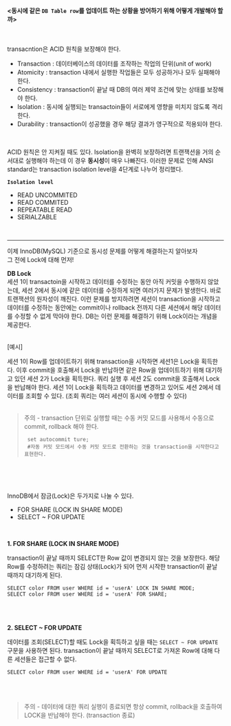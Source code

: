 #### <동시에 같은 `DB Table row`를 업데이트 하는 상황을 방어하기 위해 어떻게 개발해야 할까>
<br>

transacntion은 ACID 원칙을 보장해야 한다.
- Transaction : 데이터베이스의 데이터를 조작하는 작업의 단위(unit of work)
- Atomicity : transaction 내에서 실행한 작업들은 모두 성공하거나 모두 실패해야 한다.
- Consistency : transaction이 끝날 때 DB의 여러 제약 조건에 맞는 상태를 보장해야 한다.
- Isolation : 동시에 실행되는 transactoin들이 서로에게 영향을 미치지 않도록 격리한다.
- Durability : transaction이 성공했을 경우 해당 결과가 영구적으로 적용되야 한다.
<br>

ACID 원칙은 안 지켜질 때도 있다. Isolation을 완벽히 보장하려면 트랜잭션을 거의 순서대로 실행해야 하는데 이 경우 **동시성**이 매우 나빠진다. 이러한 문제로 인해 ANSI standard는 transaction isolation level을 4단계로 나누어 정리했다.
<br>

**`Isolation level`**
 - READ UNCOMMITED
 - READ COMMITED
 - REPEATABLE READ
 - SERIALZABLE
<br>

---

이제 InnoDB(MySQL) 기준으로 동시성 문제를 어떻게 해결하는지 알아보자
<br>
그 전에 Lock에 대해 먼저!
<br>

**DB Lock**
<br>
세션 1이 transactoin을 시작하고 데이터를 수정하는 동안 아직 커밋을 수행하지 않았는데, 세션 2에서 동시에 같은 데이터를 수정하게 되면 여러가지 문제가 발생한다. 바로 트랜잭션의 원자성이 깨진다. 이런 문제를 방지하려면 세션이 transaction을 시작하고 데이터를 수정하는 동안에는 commit이나 rollback 전까지 다른 세션에서 해당 데이터를 수정할 수 없게 막아야 한다. DB는 이런 문제를 해결하기 위해 Lock이라는 개념을 제공한다.
<br>
<br>

[예시]
<br>

세션 1이 Row를 업데이트하기 위해 transaction을 시작하면 세션1은 Lock을 획득한다. 이후 commit을 호출해서 Lock을 반납하면 같은 Row을 업데이트하기 위해 대기하고 있던 세션 2가 Lock을 획득한다. 쿼리 실행 후 세션 2도 commit을 호출해서 Lock을 반납해야 한다.
세션 1이 Lock을 획득하고 데이터를 변경하고 있어도 세션 2에서 데이터를 조회할 수 있다. (조회 쿼리는 여러 세션이 동시에 수행할 수 있다)
<br>
<br>

> 주의 - transaction 단위로 실행할 때는 수동 커밋 모드를 사용해서 수동으로 commit, rollback 해야 한다.
> <br>
> 
>      set autocommit ture; 
>      #자동 커밋 모드에서 수동 커밋 모드로 전환하는 것을 transaction을 시작한다고 표현한다.
<br>
<br>
<br>

InnoDB에서 잠금(Lock)은 두가지로 나눌 수 있다.
- FOR SHARE (LOCK IN SHARE MODE)
- SELECT ~ FOR UPDATE
<br>

**1. FOR SHARE (LOCK IN SHARE MODE)**

transaction이 끝날 때까지 SELECT한 Row 값이 변경되지 않는 것을 보장한다. 해당 Row를 수정하려는 쿼리는 잠김 상태(Lock)가 되어 먼저 시작한 transaction이 끝날 때까지 대기하게 된다. 
<br>

    SELECT color FROM user WHERE id = 'userA' LOCK IN SHARE MODE;
    SELECT color FROM user WHERE id = 'userA' FOR SHARE;    
<br>
<br>

**2. SELECT ~ FOR UPDATE**

데이터를 조회(SELECT)할 때도 Lock을 획득하고 싶을 때는 `SELECT ~ FOR UPDATE` 구문을 사용하면 된다. transaction이 끝날 때까지 SELECT로 가져온 Row에 대해 다른 세션들은 접근할 수 없다.
<br>
  
    SELECT color FROM user WHERE id = 'userA' FOR UPDATE
<br>
<br>

> 주의 - 데이터에 대한 쿼리 실행이 종료되면 항상 commit, rollback을 호출하여 LOCK을 반납해야 한다. (transaction 종료)










